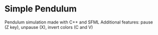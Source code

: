 # Simple Pendulum
Pendulum simulation made with C++ and SFML
Additional features: pause (Z key), unpause (X), invert colors (C and V)
